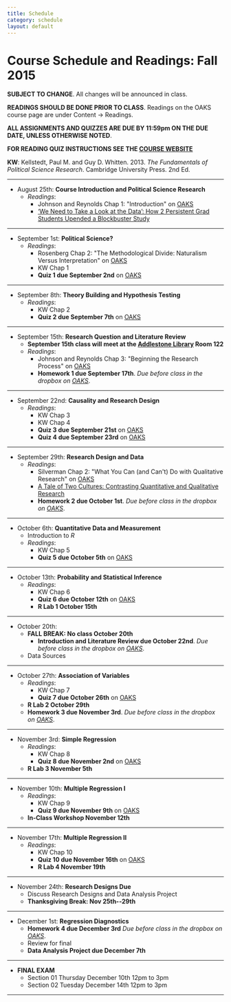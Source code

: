 ```yaml
---
title: Schedule
category: schedule
layout: default
---
```


# Course Schedule and Readings: Fall 2015
__SUBJECT TO CHANGE__. All changes will be announced in class.

__READINGS SHOULD BE DONE PRIOR TO CLASS__. Readings on the OAKS course page are under Content -> Readings. 

__ALL ASSIGNMENTS AND QUIZZES ARE DUE BY 11:59pm ON THE DUE DATE, UNLESS OTHERWISE NOTED__. 

__FOR READING QUIZ INSTRUCTIONS SEE THE [COURSE WEBSITE](http://matthewcnowlin.com/poli205/assignments/01-reading-quiz.html)__


__KW__: Kellstedt, Paul M. and Guy D. Whitten. 2013. _The Fundamentals of Political Science Research_. Cambridge University Press. 2nd Ed.

---

* August 25th:  __Course Introduction and Political Science Research__
    * _Readings_: 
        * Johnson and Reynolds Chap 1: "Introduction" on [OAKS](https://lms.cofc.edu/)
        * [‘We Need to Take a Look at the Data’: How 2 Persistent Grad Students Upended a Blockbuster Study](http://chronicle.com/article/We-Need-to-Take-a-Look-at/230313/)

---

* September 1st: __Political Science?__ 
    * _Readings_:
        * Rosenberg Chap 2: "The Methodological Divide: Naturalism Versus Interpretation" on [OAKS](https://lms.cofc.edu/)
        * KW Chap 1
        * __Quiz 1 due September 2nd__ on [OAKS](https://lms.cofc.edu/)

---

* September 8th: __Theory Building and Hypothesis Testing__
    * _Readings_:
        * KW Chap 2
        * __Quiz 2 due September 7th__ on [OAKS](https://lms.cofc.edu/)
        
---

* September 15th: __Research Question and Literature Review__
    * __September 15th class will meet at the [Addlestone Library](http://cofc.edu/library/) Room 122__ 
    * _Readings_:
        * Johnson and Reynolds Chap 3: "Beginning the Research Process" on [OAKS](https://lms.cofc.edu/)
        * __Homework 1 due September 17th__. _Due before class in the dropbox on [OAKS](https://lms.cofc.edu/)_.

---

* September 22nd: __Causality and Research Design__
    * _Readings_:
        * KW Chap 3
        * KW Chap 4
        * __Quiz 3 due September 21st__ on [OAKS](https://lms.cofc.edu/)
        * __Quiz 4 due September 23rd__ on [OAKS](https://lms.cofc.edu/)

---

* September 29th: __Research Design and Data__
    * _Readings_:
        * Silverman Chap 2: "What You Can (and Can't) Do with Qualitative Research" on [OAKS](https://lms.cofc.edu/)
        * [A Tale of Two Cultures: Contrasting Quantitative and
Qualitative Research](http://public.wsu.edu/~tnridout/mahoney_goertz20061.pdf)
        * __Homework 2 due October 1st__. _Due before class in the dropbox on [OAKS](https://lms.cofc.edu/)_.

---

* October 6th: __Quantitative Data and Measurement__ 
    * Introduction to _R_
    * _Readings_:
        * KW Chap 5
        * __Quiz 5 due October 5th__ on [OAKS](https://lms.cofc.edu/)

---

* October 13th: __Probability and Statistical Inference__
    * _Readings_:
        * KW Chap 6
        * __Quiz 6 due October 12th__ on [OAKS](https://lms.cofc.edu/)
        * __R Lab 1 October 15th__ 
        
---

* October 20th: 
    * __FALL BREAK: No class October 20th__
        * __Introduction and Literature Review due October 22nd__. _Due before class in the dropbox on [OAKS](https://lms.cofc.edu/)_.
    * Data Sources 
        
---

* October 27th: __Association of Variables__
    * _Readings_:
        * KW Chap 7
        * __Quiz 7 due October 26th__ on [OAKS](https://lms.cofc.edu/)
    * __R Lab 2 October 29th__ 
    * __Homework 3 due November 3rd__. _Due before class in the dropbox on [OAKS](https://lms.cofc.edu/)_.

---

* November 3rd: __Simple Regression__
    * _Readings_:
        * KW Chap 8
        * __Quiz 8 due November 2nd__ on [OAKS](https://lms.cofc.edu/)
    * __R Lab 3 November 5th__ 
        
---

* November 10th:  __Multiple Regression I__
    * _Readings_:
        * KW Chap 9
        * __Quiz 9 due November 9th__ on [OAKS](https://lms.cofc.edu/)
    * __In-Class Workshop November 12th__ 

---

* November 17th: __Multiple Regression II__ 
    * _Readings_:
        * KW Chap 10
        * __Quiz 10 due November 16th__ on [OAKS](https://lms.cofc.edu/)
        * __R Lab 4 November 19th__

---

* November 24th: __Research Designs Due__
    * Discuss Research Designs and Data Analysis Project
    * __Thanksgiving Break: Nov 25th--29th__

---

* December 1st: __Regression Diagnostics__
    * __Homework 4 due December 3rd__ _Due before class in the dropbox on [OAKS](https://lms.cofc.edu/)_. 
    * Review for final
    * __Data Analysis Project due December 7th__ 
    
---

* __FINAL EXAM__
    * Section 01 Thursday December 10th 12pm to 3pm
    * Section 02 Tuesday December 14th 12pm to 3pm

--- 

